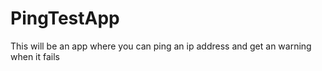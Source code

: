 # PingTestApp
This will be an app where you can ping an ip address and get an warning when it fails
